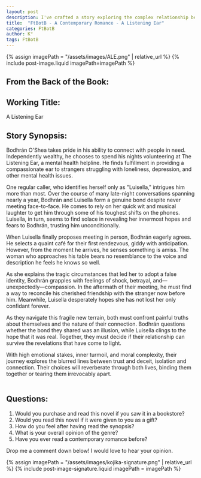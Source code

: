 ```yaml
---
layout: post
description: I've crafted a story exploring the complex relationship between Bodhrán O'Shea, a wealthy helpline volunteer, and "Luisella," a regular caller who becomes special to him over their year of conversations. When they finally meet in person, the revelation of her false identity forces both characters to confront difficult truths about trust, deception, and human connection. Through their struggle to reconcile their bond with this new reality, I examine how relationships formed in vulnerability can survive when masks fall away.
title:  "FtBotB - A Contemporary Romance - A Listening Ear"
categories: FtBotB
author: K°
tags: FtBotB
---
```

<div>
{% assign imagePath = "/assets/images/ALE.png" | relative_url %}
{% include post-image.liquid imagePath=imagePath %}
</div>

## From the Back of the Book:
## Working Title:
A Listening Ear
&nbsp;
## Story Synopsis:
Bodhrán O'Shea takes pride in his ability to connect with people in need. Independently wealthy, he chooses to spend his nights volunteering at The Listening Ear, a mental health helpline. He finds fulfillment in providing a compassionate ear to strangers struggling with loneliness, depression, and other mental health issues.  

One regular caller, who identifies herself only as "Luisella," intrigues him more than most. Over the course of many late-night conversations spanning nearly a year, Bodhrán and Luisella form a genuine bond despite never meeting face-to-face. He comes to rely on her quick wit and musical laughter to get him through some of his toughest shifts on the phones. Luisella, in turn, seems to find solace in revealing her innermost hopes and fears to Bodhrán, trusting him unconditionally.  

When Luisella finally proposes meeting in person, Bodhrán eagerly agrees. He selects a quaint café for their first rendezvous, giddy with anticipation. However, from the moment he arrives, he senses something is amiss. The woman who approaches his table bears no resemblance to the voice and description he feels he knows so well.  

As she explains the tragic circumstances that led her to adopt a false identity, Bodhrán grapples with feelings of shock, betrayal, and—unexpectedly—compassion. In the aftermath of their meeting, he must find a way to reconcile his cherished friendship with the stranger now before him. Meanwhile, Luisella desperately hopes she has not lost her only confidant forever.  

As they navigate this fragile new terrain, both must confront painful truths about themselves and the nature of their connection. Bodhrán questions whether the bond they shared was an illusion, while Luisella clings to the hope that it was real. Together, they must decide if their relationship can survive the revelations that have come to light.  

With high emotional stakes, inner turmoil, and moral complexity, their journey explores the blurred lines between trust and deceit, isolation and connection. Their choices will reverberate through both lives, binding them together or tearing them irrevocably apart.  
&nbsp;
## Questions:
1. Would you purchase and read this novel if you saw it in a bookstore?
2. Would you read this novel if it were given to you as a gift?
3. How do you feel after having read the synopsis?
4. What is your overall opinion of the genre?
5. Have you ever read a contemporary romance before?

Drop me a comment down below! I would love to hear your opinion.

<!-- signature -->
{% assign imagePath = "/assets/images/kojika-signature.png" | relative_url %}
{% include post-image-signature.liquid imagePath = imagePath %}